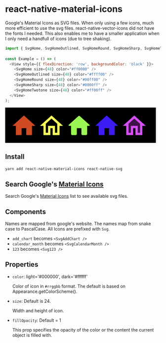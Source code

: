 # react-native-material-icons

Google's Material Icons as SVG files. When only using a few icons, much more efficient to use the svg files. react-native-vector-icons did not have the fonts I needed. This also enables me to have a smaller application when I only need a handfull of icons (due to tree shaking).

```javascript
import { SvgHome, SvgHomeOutlined, SvgHomeRound, SvgHomeSharp, SvgHomeTwotone } from 'react-native-material-icons';

const Example = () => (
  <View style={{ flexDirection: 'row', backgroundColor: 'black' }}>
    <SvgHome size={48} color="#ff0000" />
    <SvgHomeOutlined size={48} color="#ffff00" />
    <SvgHomeRound size={48} color="#00ff00" />
    <SvgHomeSharp size={48} color="#0000ff" />
    <SvgHomeTwotone size={48} color="#ff00ff" />
  </View>
);
```

![Example](docs/example1.png)

## Install

`yarn add react-native-material-icons react-native-svg`

## Search Google's [Material Icons](https://fonts.google.com/icons)

Search Google's [Material Icons](https://fonts.google.com/icons) list to see available svg files.

## Components

Names are mapped from google's website. The names map from snake case to PascalCase. All Icons are prefixed with `Svg`.

- `add_chart` becomes `<SvgAddChart />`
- `calendar_month` becomes `<SvgCalendarMonth />`
- `123` becomes `<Svg123 />`

## Properties

- `color`: light='#000000', dark='#ffffff'

  Color of icon in `#rrggbb` format. The default is based on Appearance.getColorScheme().

- `size`: Default is 24.

  Width and height of icon.

- `fillOpacity`: Default = 1

  This prop specifies the opacity of the color or the content the current object is filled with.
